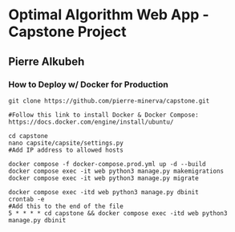 # Optimal Algorithm Web App - Capstone Project
## Pierre Alkubeh

### How to Deploy w/ Docker for Production
```
git clone https://github.com/pierre-minerva/capstone.git

#Follow this link to install Docker & Docker Compose: https://docs.docker.com/engine/install/ubuntu/

cd capstone
nano capsite/capsite/settings.py
#Add IP address to allowed hosts

docker compose -f docker-compose.prod.yml up -d --build
docker compose exec -it web python3 manage.py makemigrations
docker compose exec -it web python3 manage.py migrate

docker compose exec -itd web python3 manage.py dbinit
crontab -e
#Add this to the end of the file
5 * * * * cd capstone && docker compose exec -itd web python3 manage.py dbinit
```
